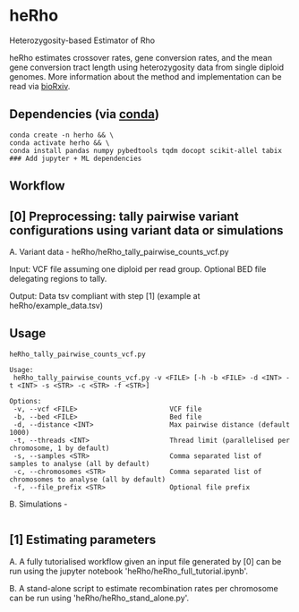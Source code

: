 heRho
=========
Heterozygosity-based Estimator of Rho

heRho estimates crossover rates, gene conversion rates, and the mean gene conversion tract length using heterozygosity data from single diploid genomes. More information about the method and implementation can be read via [bioRxiv](https://www.biorxiv.org/content/10.1101/2021.11.09.467857v1.full.pdf).

Dependencies (via [conda](https://conda.io/miniconda.html))
-------
```
conda create -n herho && \
conda activate herho && \
conda install pandas numpy pybedtools tqdm docopt scikit-allel tabix ### Add jupyter + ML dependencies
```

Workflow
-------

[0] Preprocessing: tally pairwise variant configurations using variant data or simulations
-------
A. Variant data - heRho/heRho_tally_pairwise_counts_vcf.py

Input: VCF file assuming one diploid per read group. Optional BED file delegating regions to tally.

Output: Data tsv compliant with step [1] (example at heRho/example_data.tsv)

Usage
-------

```
heRho_tally_pairwise_counts_vcf.py

Usage: 
 heRho_tally_pairwise_counts_vcf.py -v <FILE> [-h -b <FILE> -d <INT> -t <INT> -s <STR> -c <STR> -f <STR>]

Options:
 -v, --vcf <FILE>                       VCF file
 -b, --bed <FILE>                       Bed file
 -d, --distance <INT>                   Max pairwise distance (default 1000)
 -t, --threads <INT>                    Thread limit (parallelised per chromosome, 1 by default)
 -s, --samples <STR>                    Comma separated list of samples to analyse (all by default)
 -c, --chromosomes <STR>                Comma separated list of chromosomes to analyse (all by default)
 -f, --file_prefix <STR>                Optional file prefix

```

B. Simulations - 
```
```

[1] Estimating parameters
-------

A. A fully tutorialised workflow given an input file generated by [0] can be run using the jupyter notebook 'heRho/heRho_full_tutorial.ipynb'.

B. A stand-alone script to estimate recombination rates per chromosome can be run using  'heRho/heRho_stand_alone.py'.
